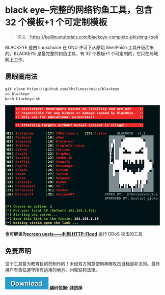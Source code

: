 # black eye–完整的网络钓鱼工具，包含 32 个模板+1 个可定制模板

> 原文：<https://kalilinuxtutorials.com/blackeye-complete-phishing-tool/>

BLACKEYE 是由 linuxchoice 在 GNU 许可下从原始 ShellPhish 工具升级而来的。BLACKEYE 是最完整的钓鱼工具，有 32 个模板+1 个可定制的，它只在局域网上工作。

## **黑眼圈用法**

```
git clone https://github.com/thelinuxchoice/blackeye
cd blackeye
bash blackeye.sh
```

![](img/225bff66ecbe1d75451597a2ab31a78d.png)

**也可解读为[screen uests——利用 HTTP-Flood](https://kalilinuxtutorials.com/wreckuests-ddos-atacks/)** 运行 DDoS 攻击的工具

## **免责声明**

这个工具是为教育目的而制作的！未经双方同意使用黑眼攻击目标是非法的。最终用户有责任遵守所有适用的地方、州和联邦法律。

[![](img/d861a9096555aeb1980fc054015933d7.png) ](https://github.com/thelinuxchoice/blackeye) **编码依据:** [ **非选择**](https://github.com/thelinuxchoice/blackeye)